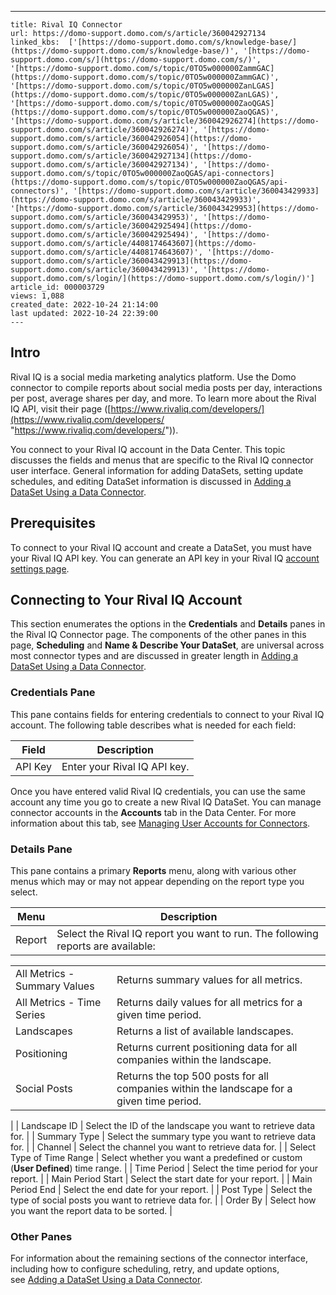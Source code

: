 ---
    title: Rival IQ Connector
    url: https://domo-support.domo.com/s/article/360042927134
    linked_kbs:  ['[https://domo-support.domo.com/s/knowledge-base/](https://domo-support.domo.com/s/knowledge-base/)', '[https://domo-support.domo.com/s/](https://domo-support.domo.com/s/)', '[https://domo-support.domo.com/s/topic/0TO5w000000ZammGAC](https://domo-support.domo.com/s/topic/0TO5w000000ZammGAC)', '[https://domo-support.domo.com/s/topic/0TO5w000000ZanLGAS](https://domo-support.domo.com/s/topic/0TO5w000000ZanLGAS)', '[https://domo-support.domo.com/s/topic/0TO5w000000ZaoQGAS](https://domo-support.domo.com/s/topic/0TO5w000000ZaoQGAS)', '[https://domo-support.domo.com/s/article/360042926274](https://domo-support.domo.com/s/article/360042926274)', '[https://domo-support.domo.com/s/article/360042926054](https://domo-support.domo.com/s/article/360042926054)', '[https://domo-support.domo.com/s/article/360042927134](https://domo-support.domo.com/s/article/360042927134)', '[https://domo-support.domo.com/s/topic/0TO5w000000ZaoQGAS/api-connectors](https://domo-support.domo.com/s/topic/0TO5w000000ZaoQGAS/api-connectors)', '[https://domo-support.domo.com/s/article/360043429933](https://domo-support.domo.com/s/article/360043429933)', '[https://domo-support.domo.com/s/article/360043429953](https://domo-support.domo.com/s/article/360043429953)', '[https://domo-support.domo.com/s/article/360042925494](https://domo-support.domo.com/s/article/360042925494)', '[https://domo-support.domo.com/s/article/4408174643607](https://domo-support.domo.com/s/article/4408174643607)', '[https://domo-support.domo.com/s/article/360043429913](https://domo-support.domo.com/s/article/360043429913)', '[https://domo-support.domo.com/s/login/](https://domo-support.domo.com/s/login/)']
    article_id: 000003729
    views: 1,088
    created_date: 2022-10-24 21:14:00
    last updated: 2022-10-24 22:39:00
    ---



Intro
-----


Rival IQ is a social media marketing analytics platform. Use the Domo connector to compile reports about social media posts per day, interactions per post, average shares per day, and more. To learn more about the Rival IQ API, visit their page ([https://www.rivaliq.com/developers/](https://www.rivaliq.com/developers/ "https://www.rivaliq.com/developers/")).


You connect to your Rival IQ account in the Data Center. This topic discusses the fields and menus that are specific to the Rival IQ connector user interface. General information for adding DataSets, setting update schedules, and editing DataSet information is discussed in [Adding a DataSet Using a Data Connector](/s/article/360042926274).


Prerequisites
-------------


To connect to your Rival IQ account and create a DataSet, you must have your Rival IQ API key. You can generate an API key in your Rival IQ [account settings page](https://app.rivaliq.com/account/user "https://app.rivaliq.com/account/user").


Connecting to Your Rival IQ Account
-----------------------------------


This section enumerates the options in the **Credentials** and **Details** panes in the Rival IQ Connector page. The components of the other panes in this page, **Scheduling** and **Name & Describe Your DataSet**, are universal across most connector types and are discussed in greater length in [Adding a DataSet Using a Data Connector](/s/article/360042926274 "Adding a DataSet Using a Data Connector").


### Credentials Pane


This pane contains fields for entering credentials to connect to your Rival IQ account. The following table describes what is needed for each field:  




| Field | Description |
| --- | --- |
| API Key | Enter your Rival IQ API key. |


Once you have entered valid Rival IQ credentials, you can use the same account any time you go to create a new Rival IQ DataSet. You can manage connector accounts in the **Accounts** tab in the Data Center. For more information about this tab, see [Managing User Accounts for Connectors](/s/article/360042926054 "Managing User Accounts for Connectors").


### Details Pane


This pane contains a primary **Reports** menu, along with various other menus which may or may not appear depending on the report type you select.




| Menu | Description |
| --- | --- |
| Report | Select the Rival IQ report you want to run. The following reports are available:

|  |  |
| --- | --- |
| All Metrics - Summary Values | Returns summary values for all metrics. |
| All Metrics - Time Series | Returns daily values for all metrics for a given time period. |
| Landscapes | Returns a list of available landscapes. |
| Positioning | Returns current positioning data for all companies within the landscape. |
| Social Posts | Returns the top 500 posts for all companies within the landscape for a given time period. |

 |
| Landscape ID | Select the ID of the landscape you want to retrieve data for. |
| Summary Type | Select the summary type you want to retrieve data for. |
| Channel | Select the channel you want to retrieve data for. |
| Select Type of Time Range | Select whether you want a predefined or custom (**User Defined**) time range. |
| Time Period | Select the time period for your report. |
| Main Period Start | Select the start date for your report. |
| Main Period End | Select the end date for your report. |
| Post Type | Select the type of social posts you want to retrieve data for. |
| Order By | Select how you want the report data to be sorted. |


### Other Panes


For information about the remaining sections of the connector interface, including how to configure scheduling, retry, and update options, see [Adding a DataSet Using a Data Connector](/s/article/360042926274).

